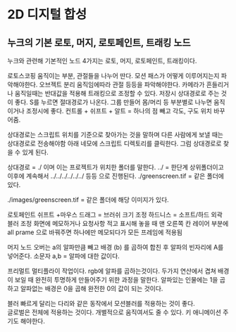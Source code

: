 # 2D 디지털 합성
## 누크의 기본 로토, 머지, 로토페인트, 트래킹 노드

누크와 관련해 기본적인 노드 4가지는 로토, 머지, 로토페인트, 트래킹이다.

로토스코핑
움직이는 부분, 관절들을 나누어 딴다.
모션 패스가 어떻게 이루어지는지 파악해야한다.
오브젝트 분리 움직임에따라 관절 등등을 파악해야한다.
카메라가 흔들리거나 움직일때는 반대값을 적용해 트래킹으로 조정할 수 있다. 
저장시 상대경로로 주는 것이 좋다. 
S를 누르면 절대경로가 나온다.
그룹 만들어 몸/머리 등 부분별로 나누면 움직이거나 조정시에 좋다.
컨트롤 + 쉬프트 + 알트 = 하나의 점 빼고 각도, 구도 위치 바꾸어줌.

상대경로는 스크립트 위치를 기준으로 찾아가는 것을 말하며 다른 사람에게 보낼 때는 상대경로로 전송해야함
아래 네모에 스크립트 디렉토리를 클릭한다. 그럼 상대경로로 찾을 수 있게 된다. 


상대경로 = ./ 이며 이는 프로젝트가 위치한 폴더를 말한다. 
../ = 한단계 상위폴더이고 이후에 계속해서 ../../../../../../ 등등 으로 진행된다.
./greenscreen.tif = 같은 폴더에 있다.

./images/greenscreen.tif = 같은 폴더에 해당 이미지가 있다.

로토페인트
쉬프트 +마우스 드래그 = 브러쉬 크기 조정
하드니스 = 소프트/하드 외곽 블러 조정
화면에 메모하거나 요청사항 적고 표시해 놓을 때
맨 오른쪽 칸 레이어 부분에 all prame 으로 바꿔주면 하나에만 메모되다가 모든 프레임에 적용됨

머지 노드 
오버는 a의 알파만큼 빼고 배경 (b) 를 곱하여 합친 후 알파의 빈자리에 A를 넣어준다.
소문자 a,b = 알파에 대한 값이다.

프리멀트
멀티플라이 작업이다.
rgb에 알파를 곱하는것이다.
두가지 연산에서 겹쳐 배경이 보일 때 완전히 투명하게 만들어주기 위한 과정을 말한다. 
알파있는 인물에는 1을 곱하고 알파없는 배경은 0을 곱해 완전한 0의 값이 되는 것이다.

블러
빠르게 달리는 다리와 같은 동작에서 모션블러를 적용하는 것이 좋다.  
글로벌은 전체에 적용하는 것이다. 
개별적으로 움직여서도 줄 수 있다.
키 애니메이션 주기도 해야한다.
